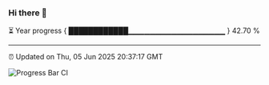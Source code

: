 ### Hi there 👋

⏳ Year progress { ████████████▁▁▁▁▁▁▁▁▁▁▁▁▁▁▁▁▁▁ } 42.70 %

---

⏰ Updated on Thu, 05 Jun 2025 20:37:17 GMT

![Progress Bar CI](https://github.com/IshwaranRudhara/GIT-ACTION/workflows/Progress%20Bar%20CI/badge.svg)
